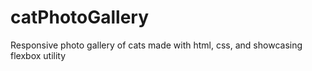 # catPhotoGallery
Responsive photo gallery of cats made with html, css, and showcasing flexbox utility 
